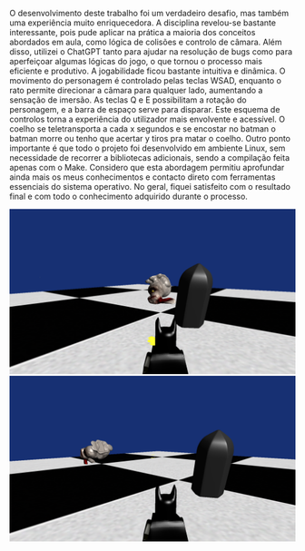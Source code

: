 
O desenvolvimento deste trabalho foi um verdadeiro desafio, mas também uma experiência muito enriquecedora. A disciplina revelou-se bastante interessante, pois pude aplicar na prática a maioria dos conceitos abordados em aula, como lógica de colisões e controlo de câmara. Além disso, utilizei o ChatGPT tanto para ajudar na resolução de bugs como para aperfeiçoar algumas lógicas do jogo, o que tornou o processo mais eficiente e produtivo.
A jogabilidade ficou bastante intuitiva e dinâmica. O movimento do personagem é controlado pelas teclas WSAD, enquanto o rato permite direcionar a câmara para qualquer lado, aumentando a sensação de imersão. As teclas Q e E possibilitam a rotação do personagem, e a barra de espaço serve para disparar. Este esquema de controlos torna a experiência do utilizador mais envolvente e acessível. O coelho se teletransporta a cada x segundos e se encostar no batman o batman morre ou tenho que acertar y tiros pra matar o coelho.
Outro ponto importante é que todo o projeto foi desenvolvido em ambiente Linux, sem necessidade de recorrer a bibliotecas adicionais, sendo a compilação feita apenas com o Make. Considero que esta abordagem permitiu aprofundar ainda mais os meus conhecimentos e contacto direto com ferramentas essenciais do sistema operativo. No geral, fiquei satisfeito com o resultado final e com todo o conhecimento adquirido durante o processo.

![Imagem X](x.png)
![Imagem Y](y.png)
